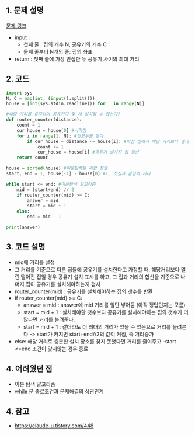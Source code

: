 ## 1. 문제 설명

[문제 링크](https://www.acmicpc.net/problem/2110)

- input :
  - 첫째 줄 : 집의 개수 N, 공유기의 개수 C
  - 둘째 줄부터 N개의 줄: 집의 좌표
- return : 첫째 줄에 가장 인접한 두 공유기 사이의 최대 거리

## 2. 코드

```python
import sys
N, C = map(int, (input().split()))
house = [int(sys.stdin.readline()) for _ in range(N)]

#해당 거리를 유지하며 공유기가 몇 개 설치될 수 있는가?
def router_counter(distance):
    count = 1
    cur_house = house[0] #시작점
    for i in range(1, N): #집모두를 돈다
        if cur_house + distance <= house[i]: #이전 집에서 해당 거리보다 멀리 떨어진 집이라면
            count += 1
            cur_house = house[i] #공유기 설치된 집 갱신
    return count

house = sorted(house) #이분탐색을 위한 정렬
start, end = 1, house[-1] - house[0] #1, 첫집과 끝집의 거리

while start <= end: #이분탐색 알고리즘
    mid = (start+end) // 2
    if router_counter(mid) >= C:
        answer = mid
        start = mid + 1
    else:
        end = mid - 1

print(answer)

```

## 3. 코드 설명

- mid에 거리를 설정
- 그 거리를 기준으로 다른 집들에 공유기를 설치한다고 가정할 때, 해당거리보다 멀린 떨어진 집일 경우 공유기 설치 표시를 하고, 그 집과 거리의 합산을 기준으로 나머지 집이 공유기를 설치해야하는지 검사
- router_counter(mid) : 공유기를 설치해야하는 집의 갯수를 반환
- if router_counter(mid) >= C:
  - answer = mid : answer에 mid 거리를 일단 넣어둠 (아직 정답인지는 모름)
  - start = mid + 1 : 설치해야할 갯수보다 공유기를 설치해야하는 집의 갯수가 더 많다면 거리를 늘려준다.
  - start = mid + 1 : 같더라도 더 최대의 거리가 있을 수 있음으로 거리를 늘려본다 -> start가 커지면 start+end//2의 값이 커짐, 즉 거리증가
- else: 해당 거리로 충분한 설치 장소를 찾지 못했다면 거리를 줄여주고
  -start <=end 조건이 맞지않는 경우 종료

## 4. 어려웠던 점

- 이분 탐색 알고리즘
- while 문 종료조건과 문제해결의 상관관계

## 4. 참고

- https://claude-u.tistory.com/448
